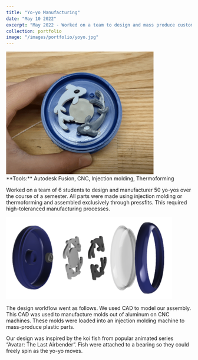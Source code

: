 ```yaml
---
title: "Yo-yo Manufacturing"
date: "May 10 2022"
excerpt: "May 2022 - Worked on a team to design and mass produce custom plastic yo-yos. Parts were manufactured using injection molding and thermoforming processes."
collection: portfolio
image: "/images/portfolio/yoyo.jpg"
---
```


<img src="/images/portfolio/yoyo.gif" width="400"/>

<br>
**Tools:** Autodesk Fusion, CNC, Injection molding, Thermoforming

Worked on a team of 6 students to design and manufacturer 50 yo-yos over the course of a semester. All parts were made using injection molding or thermoforming and assembled exclusively through pressfits. This required high-toleranced manufacturing processes.

<img src="/images/portfolio/yoyo_assembly.png" width="450"/>

The design workflow went as follows. We used CAD to model our assembly. This CAD was used to manufacture molds out of aluminum on CNC machines. These molds were loaded into an injection molding machine to mass-produce plastic parts.

Our design was inspired by the koi fish from popular animated series “Avatar: The Last Airbender”. Fish were attached to a bearing so they could freely spin as the yo-yo moves.